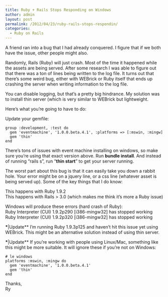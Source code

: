 ```yaml
---
title: Ruby + Rails Stops Responding on Windows
author: admin
layout: post
permalink: /2012/04/23/ruby-rails-stops-respondin/
categories:
  - Ruby on Rails
---
```



A friend ran into a bug that I had already conquered. I figure that if we both have the issue, other people might also.

Randomly, Rails (Ruby) will just crash. Most of the time it happened while the assets are being served. After some research I was able to figure out that there was a ton of lines being written to the log file. It turns out that there’s some weird bug, either with WEBrick or Ruby itself that ends up crashing the server when writing information to the log file.

You can disable logging, but that’s a pretty big hindrance. My solution was to install thin server (which is very similar to WEBrick but lightweight.

Here’s what you’re going to have to do:

Update your gemfile:

    group :development, :test do
      gem 'eventmachine', '1.0.0.beta.4.1', :platforms => [:mswin, :mingw]
      gem 'thin'
    end

There’s tons of issues with event machine installing on windows, so make sure you’re using that exact version above. Run **bundle install**. And instead of running “rails s”, run “**thin start**” to get your server running.

The worst part about this bug is that it can easily take you down a rabbit hole. Your error might be on a jquery line, or a css line (whatever asset is being served up). Some of the key things that I do know:

This happens with Ruby 1.9.2  
This happens with Rails > 3.0 (which makes me think it’s more a Ruby issue)

Windows will produce these errors (hard crash of Ruby):  
Ruby Interpreter (CUI) 1.9.2p290 [i386-mingw32] has stopped working  
Ruby Interpreter (CUI) 1.9.2p320 [i386-mingw32] has stopped working

**\***|Update** I’m running Ruby 1.9.3p125 and haven’t hit this issue yet using WEBrick. This might be an alternative solution instead of using thin server.

**\***|Update** If you’re working with people using Linux/Mac, something like this might be more suitable. It will ignore these if you’re not on Windows:

    # le windows
    platforms :mswin, :mingw do
      gem 'eventmachine', '1.0.0.beta.4.1'
      gem 'thin'
    end

Thanks,  
Ry